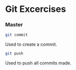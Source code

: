 # Git Excercises


### Master

```sh
git commit
```

Used to create a commit.

```sh
git push
```

Used to push all commits made.
